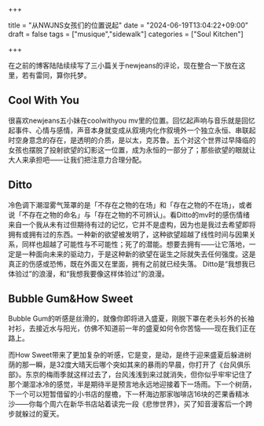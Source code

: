 +++

title = "从NWJNS女孩们的位置说起"
date = "2024-06-19T13:04:22+09:00"
draft = false
tags = ["musique","sidewalk"]
categories = ["Soul Kitchen"]

+++

在之前的博客陆陆续续写了三小篇关于newjeans的评论，现在整合一下放在这里，若有雷同，算你托梦。


## Cool With You

很喜欢newjeans五小妹在coolwithyou mv里的位置。回忆起声响与音乐就是回忆起事件、心情与感情，声音本身就变成从叙境内化作叙境外一个独立永恒、串联起时空身意念的存在，是透明的介质，是以太，克苏鲁。五个对这个世界过早降临的女孩也摆脱了投射欲望的幻影这一位置，成为永恒的一部分了；那些欲望的眼就让大人来承担吧——让我们把注意力合理分配。


## Ditto

冷色调下潮湿雾气笼罩的是「不存在之物的在场」和「存在之物的不在场」，或者说「不存在之物的命名」与「存在之物的不可辨认」。看Ditto的mv时的感伤情绪来自一个我从未有过但期待有过的记忆，它并不是虚构，因为也是我过去希望即将拥有或拥有过的东西。一种新的欲望被发明了，这种欲望超越了线性时间与因果关系，同样也超越了可能性与不可能性；死了的潜能。想要去拥有——让它落地，一定是一种面向未来的驱动力，于是这种新的欲望在诞生之际就失去任何强度。这是真正的伤感或恐怖，既在外面又在里面，拥有之前就已经失落。
Ditto是“我想我已体验过”的浪漫，和“我想我要像这样体验过”的浪漫。



## Bubble Gum&How Sweet

Bubble Gum的听感是丝滑的，就像你即将进入盛夏，刚脱下罩在老头衫外的长袖衬衫，去接近水与阳光，仿佛不知道前一年的盛夏如何令你苦恼——现在我们正在路上。

而How Sweet带来了更加复杂的听感，它是变，是动，是终于迎来盛夏后躲进树荫的那一瞬，是32度大晴天后哪个突如其来的暴雨的早晨，你打开了《台风俱乐部》。东京的梅雨季就这样过去了，台风浅浅到来过就消失，但你似乎牢牢记住了那个潮湿冰冷的感觉，半是期待半是预言地永远地迎接着下一场雨。下一个树荫，下一个可以短暂借留的小书店的屋檐，下一杯海边那家咖啡店16块的芒果香精冰沙——你每个周六在新华书店站着读完一段《悲惨世界》，买了知音漫客后一个跨步就躲过的夏天。
